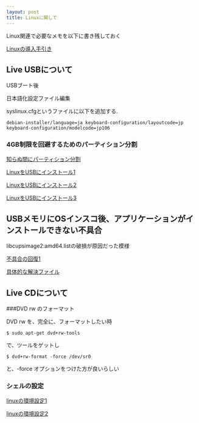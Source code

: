 ```yaml
---
layout: post
title: Linuxに関して
---
```


Linux関連で必要なメモを以下に書き残しておく

[Linuxの導入手引き](http://kumasan1949.zouri.jp/kumasan.html)

## Live USBについて

USBブート後

日本語化設定ファイル編集

syslinux.cfgというファイルに以下を追加する.

```
debian-installer/language=ja keyboard-configuration/layoutcode=jp keyboard-configuration/modelcode=jp106
```

### 4GB制限を回避するためのパーティション分割

[知らぬ間にパーティション分割](http://blog.goo.ne.jp/hiros-pc/e/6e761e61a4a6405c228833b3acf60765)

[LinuxをUSBにインストール1](http://no-windows.blog.jp/archives/4304924.html)

[LinuxをUSBにインストール2](http://viva-ubuntu.com/2013/05/usb_install)

[LinuxをUSBにインストール3](http://www55.atwiki.jp/loveubuntu/pages/21.html)

## USBメモリにOSインスコ後、アプリケーションがインストールできない不具合

libcupsimage2:amd64.listの破損が原因だった模様

[不具合の回復1](http://blogs.yahoo.co.jp/wyamamo/27147321.html)

[具体的な解決ファイル](https://packages.debian.org/sid/amd64/libcupsimage2/filelist)


## Live CDについて

###DVD rw のフォーマット

DVD rw を、完全に、フォーマットしたい時

```
$ sudo apt-get dvd+rw-tools
```

で、ツールをゲットし

```
$ dvd+rw-format -force /dev/sr0
```

と、-force オプションをつけた方が良いらしい

### シェルの設定

[linuxの環境設定1](http://developer.mitakalab.com/ubuntu)

[linuxの環境設定2](http://snowsunny.hatenablog.com/entry/2014/04/03/211105)


